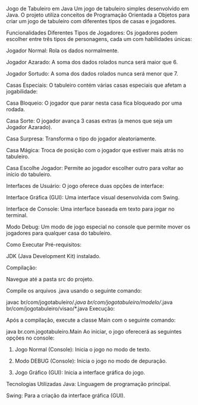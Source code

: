 Jogo de Tabuleiro em Java
Um jogo de tabuleiro simples desenvolvido em Java. O projeto utiliza conceitos de Programação Orientada a Objetos para criar um jogo de tabuleiro com diferentes tipos de casas e jogadores.

Funcionalidades
Diferentes Tipos de Jogadores: Os jogadores podem escolher entre três tipos de personagens, cada um com habilidades únicas:

Jogador Normal: Rola os dados normalmente.

Jogador Azarado: A soma dos dados rolados nunca será maior que 6.

Jogador Sortudo: A soma dos dados rolados nunca será menor que 7.

Casas Especiais: O tabuleiro contém várias casas especiais que afetam a jogabilidade:

Casa Bloqueio: O jogador que parar nesta casa fica bloqueado por uma rodada.

Casa Sorte: O jogador avança 3 casas extras (a menos que seja um Jogador Azarado).

Casa Surpresa: Transforma o tipo do jogador aleatoriamente.

Casa Mágica: Troca de posição com o jogador que estiver mais atrás no tabuleiro.

Casa Escolhe Jogador: Permite ao jogador escolher outro para voltar ao início do tabuleiro.

Interfaces de Usuário: O jogo oferece duas opções de interface:

Interface Gráfica (GUI): Uma interface visual desenvolvida com Swing.

Interface de Console: Uma interface baseada em texto para jogar no terminal.

Modo Debug: Um modo de jogo especial no console que permite mover os jogadores para qualquer casa do tabuleiro.

Como Executar
Pré-requisitos:

JDK (Java Development Kit) instalado.

Compilação:

Navegue até a pasta src do projeto.

Compile os arquivos .java usando o seguinte comando:

javac br/com/jogotabuleiro/*.java br/com/jogotabuleiro/modelo/*.java br/com/jogotabuleiro/visao/*.java
Execução:

Após a compilação, execute a classe Main com o seguinte comando:

java br.com.jogotabuleiro.Main
Ao iniciar, o jogo oferecerá as seguintes opções no console:

1) Jogo Normal (Console): Inicia o jogo no modo de texto.

2) Modo DEBUG (Console): Inicia o jogo no modo de depuração.

3) Jogo Gráfico (GUI): Inicia a interface gráfica do jogo.

Tecnologias Utilizadas
Java: Linguagem de programação principal.

Swing: Para a criação da interface gráfica (GUI).
